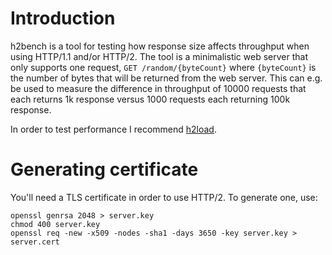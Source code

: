 Introduction
==========
h2bench is a tool for testing how response size affects throughput when using HTTP/1.1 and/or HTTP/2. The tool is a minimalistic web server that only supports one request, `GET /random/{byteCount}` where `{byteCount}` is the number of bytes that will be returned from the web server. This can e.g. be used to measure the difference in throughput of 10000 requests that each returns 1k response versus 1000 requests each returning 100k response.

In order to test performance I recommend [h2load](https://nghttp2.org/documentation/h2load-howto.html).

Generating certificate
==================
You'll need a TLS certificate in order to use HTTP/2. To generate one, use:
```
openssl genrsa 2048 > server.key
chmod 400 server.key
openssl req -new -x509 -nodes -sha1 -days 3650 -key server.key > server.cert
```
